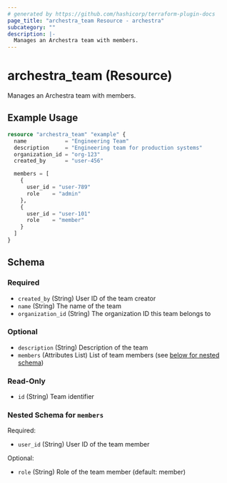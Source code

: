 ```yaml
---
# generated by https://github.com/hashicorp/terraform-plugin-docs
page_title: "archestra_team Resource - archestra"
subcategory: ""
description: |-
  Manages an Archestra team with members.
---
```


# archestra_team (Resource)

Manages an Archestra team with members.

## Example Usage

```terraform
resource "archestra_team" "example" {
  name            = "Engineering Team"
  description     = "Engineering team for production systems"
  organization_id = "org-123"
  created_by      = "user-456"

  members = [
    {
      user_id = "user-789"
      role    = "admin"
    },
    {
      user_id = "user-101"
      role    = "member"
    }
  ]
}
```

<!-- schema generated by tfplugindocs -->
## Schema

### Required

- `created_by` (String) User ID of the team creator
- `name` (String) The name of the team
- `organization_id` (String) The organization ID this team belongs to

### Optional

- `description` (String) Description of the team
- `members` (Attributes List) List of team members (see [below for nested schema](#nestedatt--members))

### Read-Only

- `id` (String) Team identifier

<a id="nestedatt--members"></a>
### Nested Schema for `members`

Required:

- `user_id` (String) User ID of the team member

Optional:

- `role` (String) Role of the team member (default: member)
